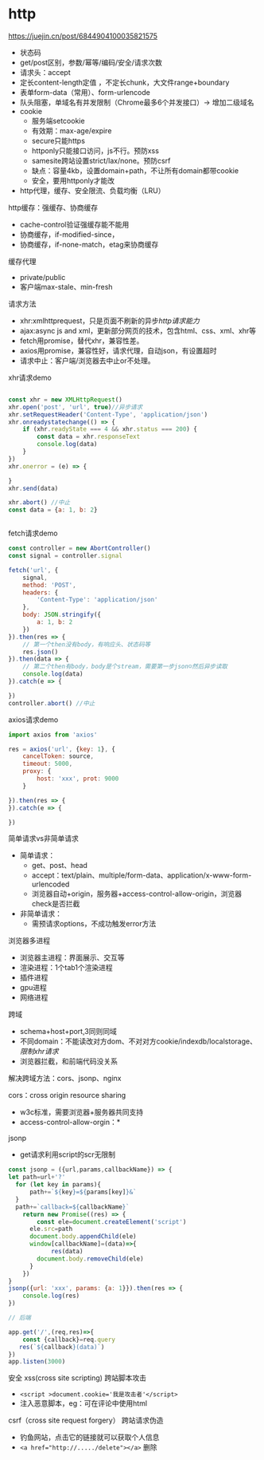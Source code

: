 # http

https://juejin.cn/post/6844904100035821575

- 状态码
- get/post区别，参数/幂等/编码/安全/请求次数
- 请求头：accept
- 定长content-length定值 ，不定长chunk，大文件range+boundary
- 表单form-data（常用）、form-urlencode
- 队头阻塞，单域名有并发限制（Chrome最多6个并发接口）-> 增加二级域名
- cookie
    - 服务端setcookie
    - 有效期：max-age/expire
    - secure只能https
    - httponly只能接口访问，js不行。预防xss
    - samesite跨站设置strict/lax/none。预防csrf
    - 缺点：容量4kb，设置domain+path，不让所有domain都带cookie
    - 安全，要用httponly才能改
- http代理，缓存、安全限流、负载均衡（LRU）

http缓存：强缓存、协商缓存

- cache-control验证强缓存能不能用
- 协商缓存，if-modified-since，
- 协商缓存，if-none-match，etag来协商缓存

缓存代理

- private/public
- 客户端max-stale、min-fresh

请求方法

- xhr:xmlhttprequest，只是页面不刷新的异步*http请求能力*
- ajax:async js and xml，更新部分网页的技术，包含html、css、xml、xhr等
- fetch用promise，替代xhr，兼容性差。
- axios用promise，兼容性好，请求代理，自动json，有设置超时
- 请求中止：客户端/浏览器去中止or不处理。

xhr请求demo

```js

const xhr = new XMLHttpRequest()
xhr.open('post', 'url', true)//异步请求
xhr.setRequestHeader('Content-Type', 'application/json')
xhr.onreadystatechange(() => {
    if (xhr.readyState === 4 && xhr.status === 200) {
        const data = xhr.responseText
        console.log(data)
    }
})
xhr.onerror = (e) => {

}
xhr.send(data)

xhr.abort() //中止
const data = {a: 1, b: 2}



```

fetch请求demo

```js
const controller = new AbortController()
const signal = controller.signal

fetch('url', {
    signal,
    method: 'POST',
    headers: {
        'Content-Type': 'application/json'
    },
    body: JSON.stringify({
        a: 1, b: 2
    })
}).then(res => {
    // 第一个then没有body，有响应头、状态码等
    res.json()
}).then(data => {
    // 第二个then有body，body是个stream，需要第一步json☺然后异步读取
    console.log(data)
}).catch(e => {

})
controller.abort() //中止

```

axios请求demo

```js
import axios from 'axios'

res = axios('url', {key: 1}, {
    cancelToken: source,
    timeout: 5000,
    proxy: {
        host: 'xxx', prot: 9000
    }

}).then(res => {
}).catch(e => {

})

```

简单请求vs非简单请求

- 简单请求：
    - get、post、head
    - accept：text/plain、multiple/form-data、application/x-www-form-urlencoded
    - 浏览器自动+origin，服务器+access-control-allow-origin，浏览器check是否拦截
- 非简单请求：
    - 需预请求options，不成功触发error方法

浏览器多进程

- 浏览器主进程：界面展示、交互等
- 渲染进程：1个tab1个渲染进程
- 插件进程
- gpu进程
- 网络进程

跨域

- schema+host+port,3同则同域
- 不同domain：不能读改对方dom、不对对方cookie/indexdb/localstorage、*限制xhr请求*
- 浏览器拦截，和前端代码没关系

解决跨域方法：cors、jsonp、nginx

cors：cross origin resource sharing

- w3c标准，需要浏览器+服务器共同支持
- access-control-allow-orgin：*

jsonp

- get请求利用script的scr无限制


```js
const jsonp = ({url,params,callbackName}) => {
let path=url+'?'
  for (let key in params){
      path+=`${key}=${params[key]}&`
  }
  path+=`callback=${callbackName}`
    return new Promise((res) => {
        const ele=document.createElement('script')
      ele.src=path
      document.body.appendChild(ele)
      window[callbackName]=(data)=>{
            res(data)
        document.body.removeChild(ele)
      }
    })
}
jsonp({url: 'xxx', params: {a: 1}}).then(res => {
    console.log(res)
})
```

```js
// 后端

app.get('/',(req,res)=>{
    const {callback}=req.query
   res(`${callback}(data)`)
})
app.listen(3000)
```


安全
xss(cross site scripting) 跨站脚本攻击

- ```<script >document.cookie='我是攻击者'</script>```
- 注入恶意脚本，eg：可在评论中使用html

csrf（cross site request forgery） 跨站请求伪造

- 钓鱼网站，点击它的链接就可以获取个人信息
- ```<a href="http://...../delete"></a>``` 删除
